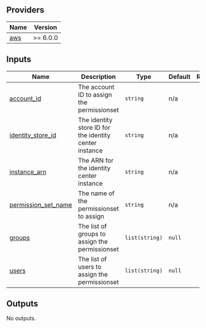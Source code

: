 <!-- BEGIN_TF_DOCS -->
## Providers

| Name | Version |
|------|---------|
| <a name="provider_aws"></a> [aws](#provider\_aws) | >= 6.0.0 |

## Inputs

| Name | Description | Type | Default | Required |
|------|-------------|------|---------|:--------:|
| <a name="input_account_id"></a> [account\_id](#input\_account\_id) | The account ID to assign the permissionset | `string` | n/a | yes |
| <a name="input_identity_store_id"></a> [identity\_store\_id](#input\_identity\_store\_id) | The identity store ID for the identity center instance | `string` | n/a | yes |
| <a name="input_instance_arn"></a> [instance\_arn](#input\_instance\_arn) | The ARN for the identity center instance | `string` | n/a | yes |
| <a name="input_permission_set_name"></a> [permission\_set\_name](#input\_permission\_set\_name) | The name of the permissionset to assign | `string` | n/a | yes |
| <a name="input_groups"></a> [groups](#input\_groups) | The list of groups to assign the permissionset | `list(string)` | `null` | no |
| <a name="input_users"></a> [users](#input\_users) | The list of users to assign the permissionset | `list(string)` | `null` | no |

## Outputs

No outputs.
<!-- END_TF_DOCS -->